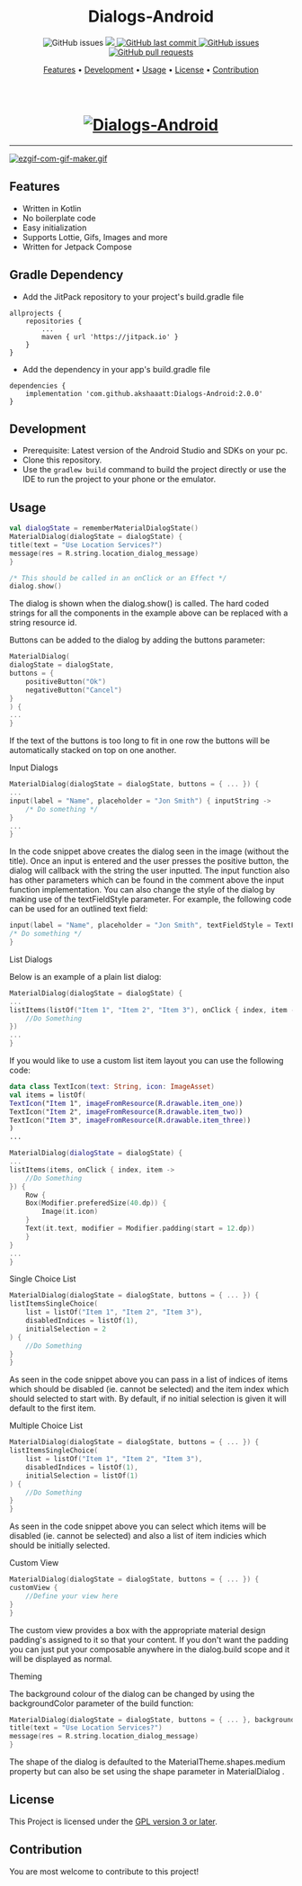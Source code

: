 <h1 align="center">Dialogs-Android</h1>

<p align="center">
    <img src="https://jitpack.io/v/akshaaatt/Dialogs-Android.svg?style=flat-square&logo=github&logoColor=white"
         alt="GitHub issues">
    <a href="https://jitpack.io/#akshaaatt/Dialogs-Android">
    <a href="https://play.google.com/store/apps/details?id=com.redalck.dtu_rm">
       <img src="https://PlayBadges.pavi2410.me/badge/downloads?id=com.redalck.dtu_rm">
    </a>
    <a href="https://github.com/akshaaatt/Dialogs-Android/commits/master">
    <img src="https://img.shields.io/github/last-commit/akshaaatt/Dialogs-Android.svg?style=flat-square&logo=github&logoColor=white"
         alt="GitHub last commit">
    <a href="https://github.com/akshaaatt/Dialogs-Android/issues">
    <img src="https://img.shields.io/github/issues-raw/akshaaatt/Dialogs-Android.svg?style=flat-square&logo=github&logoColor=white"
         alt="GitHub issues">
    <a href="https://github.com/akshaaatt/Dialogs-Android/pulls">
    <img src="https://img.shields.io/github/issues-pr-raw/akshaaatt/Dialogs-Android.svg?style=flat-square&logo=github&logoColor=white"
         alt="GitHub pull requests">
</p>
      
<p align="center">
  <a href="#features">Features</a> •
  <a href="#development">Development</a> •
  <a href="#usage">Usage</a> •
  <a href="#license">License</a> •
  <a href="#contribution">Contribution</a>
</p>

<h1 align="center">
  <br>
  <a href="https://github.com/akshaaatt/Dialogs-Android/archive/master.zip"><img src="https://i.postimg.cc/mZ1ZnNty/17973884.jpg" alt="Dialogs-Android"></a>
</h1>
	    
---
	    
[![ezgif-com-gif-maker.gif](https://i.postimg.cc/Qd4wvkhq/ezgif-com-gif-maker.gif)](https://postimg.cc/ts6Bx611)

## Features

* Written in Kotlin
* No boilerplate code
* Easy initialization
* Supports Lottie, Gifs, Images and more
* Written for Jetpack Compose

## Gradle Dependency

* Add the JitPack repository to your project's build.gradle file

```
allprojects {
    repositories {
        ...
        maven { url 'https://jitpack.io' }
    }
}
```
* Add the dependency in your app's build.gradle file

```
dependencies {
    implementation 'com.github.akshaaatt:Dialogs-Android:2.0.0'
}
```
        
## Development
	    
* Prerequisite: Latest version of the Android Studio and SDKs on your pc.
* Clone this repository.
* Use the `gradlew build` command to build the project directly or use the IDE to run the project to your phone or the emulator.
	    
## Usage
	    
```kotlin
val dialogState = rememberMaterialDialogState()
MaterialDialog(dialogState = dialogState) {
title(text = "Use Location Services?")
message(res = R.string.location_dialog_message)
}

/* This should be called in an onClick or an Effect */ 
dialog.show()
```	    
    
The dialog is shown when the dialog.show() is called. The hard coded strings for all the components in the example above can be replaced with a string resource id.

Buttons can be added to the dialog by adding the buttons parameter:

```kotlin
MaterialDialog(
dialogState = dialogState,
buttons = {
    positiveButton("Ok")
    negativeButton("Cancel")
}
) {
...
}
```
	    
If the text of the buttons is too long to fit in one row the buttons will be automatically stacked on top on one another.

Input Dialogs

```kotlin
MaterialDialog(dialogState = dialogState, buttons = { ... }) {
...
input(label = "Name", placeholder = "Jon Smith") { inputString ->
    /* Do something */
}
...
}
```
	    
In the code snippet above creates the dialog seen in the image (without the title). Once an input is entered and the user presses the positive button, the dialog will callback with the string the user inputted. The input function also has other parameters which can be found in the comment above the input function implementation. You can also change the style of the dialog by making use of the textFieldStyle parameter. For example, the following code can be used for an outlined text field:

```kotlin
input(label = "Name", placeholder = "Jon Smith", textFieldStyle = TextFieldStyle.Outlined) { inputString ->
/* Do something */
}
```
	    
List Dialogs

Below is an example of a plain list dialog:

```kotlin
MaterialDialog(dialogState = dialogState) {
...
listItems(listOf("Item 1", "Item 2", "Item 3"), onClick { index, item ->
    //Do Something
})
...
}
```
	    
If you would like to use a custom list item layout you can use the following code:

```kotlin
data class TextIcon(text: String, icon: ImageAsset)
val items = listOf(
TextIcon("Item 1", imageFromResource(R.drawable.item_one))
TextIcon("Item 2", imageFromResource(R.drawable.item_two))
TextIcon("Item 3", imageFromResource(R.drawable.item_three))
)
...

MaterialDialog(dialogState = dialogState) {
...
listItems(items, onClick { index, item ->
    //Do Something
}) {
    Row {
	Box(Modifier.preferedSize(40.dp)) {
	    Image(it.icon)
	}
	Text(it.text, modifier = Modifier.padding(start = 12.dp))
    }
}
...
}
```
	    
Single Choice List

```kotlin
MaterialDialog(dialogState = dialogState, buttons = { ... }) {
listItemsSingleChoice(
    list = listOf("Item 1", "Item 2", "Item 3"),
    disabledIndices = listOf(1),
    initialSelection = 2
) {
    //Do Something
}
}
```
	    
As seen in the code snippet above you can pass in a list of indices of items which should be disabled (ie. cannot be selected) and the item index which should selected to start with. By default, if no initial selection is given it will default to the first item.

Multiple Choice List

```kotlin	    
MaterialDialog(dialogState = dialogState, buttons = { ... }) {
listItemsSingleChoice(
    list = listOf("Item 1", "Item 2", "Item 3"),
    disabledIndices = listOf(1),
    initialSelection = listOf(1)
) {
    //Do Something
}
}
```
	    
As seen in the code snippet above you can select which items will be disabled (ie. cannot be selected) and also a list of item indicies which should be initially selected.

Custom View

```kotlin
MaterialDialog(dialogState = dialogState, buttons = { ... }) {
customView {
    //Define your view here
}
}
```
	    
The custom view provides a box with the appropriate material design padding's assigned to it so that your content. If you don't want the padding you can just put your composable anywhere in the dialog.build scope and it will be displayed as normal.

Theming

The background colour of the dialog can be changed by using the backgroundColor parameter of the build function:

```kotlin
MaterialDialog(dialogState = dialogState, buttons = { ... }, backgroundColor = Color.Red) {
title(text = "Use Location Services?")
message(res = R.string.location_dialog_message)
}
```
	    
The shape of the dialog is defaulted to the MaterialTheme.shapes.medium property but can also be set using the shape parameter in MaterialDialog .
      
## License

This Project is licensed under the [GPL version 3 or later](https://www.gnu.org/licenses/gpl-3.0.html).

## Contribution

You are most welcome to contribute to this project!
